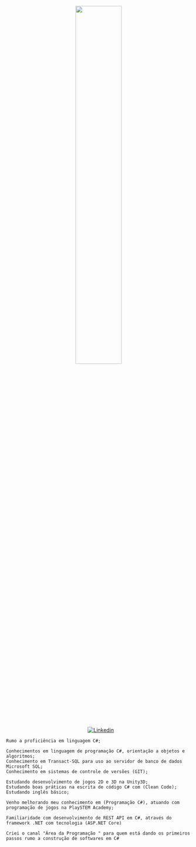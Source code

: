 <p align="center"><img width=50% src="https://media.giphy.com/media/IThjAlJnD9WNO/giphy.gif"></p>
 
 <p align="center">
    &nbsp;&nbsp;&nbsp;
    <a href="https://www.youtube.com/c/ÁreadaProgramação"><img alt="Linkedin" src="https://img.shields.io/youtube/channel/subscribers/UCXKSo8RSfVmrawXleZ-_arg?style=social"></a><a href="https://www.linkedin.com/in/alfredo1995/" target="_blank"></a>&nbsp;
</p>     
      
    Rumo a proficiência em linguagem C#;

    Conhecimentos em linguagem de programação C#, orientação a objetos e algoritmos; 
    Conhecimento em Transact-SQL para uso ao servidor de banco de dados Microsoft SQL;
    Conhecimento em sistemas de controle de versões (GIT);

    Estudando desenvolvimento de jogos 2D e 3D na Unity3D;
    Estudando boas práticas na escrita de código C# com (Clean Code);
    Estudando inglês básico;

    Venho melhorando meu conhecimento em (Programação C#), atuando com programação de jogos na PlaySTEM Academy; 

    Familiaridade com desenvolvimento de REST API em C#, através do framework .NET com tecnologia (ASP.NET Core)

    Criei o canal "Área da Programação " para quem está dando os primeiros passos rumo a construção de softwares em C#

        



